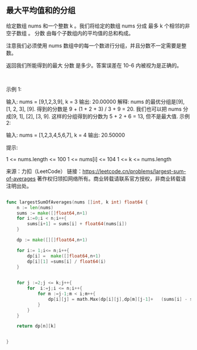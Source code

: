 ## 最大平均值和的分组
给定数组 nums 和一个整数 k 。我们将给定的数组 nums 分成 最多 k 个相邻的非空子数组 。 分数 由每个子数组内的平均值的总和构成。

注意我们必须使用 nums 数组中的每一个数进行分组，并且分数不一定需要是整数。

返回我们所能得到的最大 分数 是多少。答案误差在 10-6 内被视为是正确的。

 

示例 1:

输入: nums = [9,1,2,3,9], k = 3
输出: 20.00000
解释: 
nums 的最优分组是[9], [1, 2, 3], [9]. 得到的分数是 9 + (1 + 2 + 3) / 3 + 9 = 20. 
我们也可以把 nums 分成[9, 1], [2], [3, 9]. 
这样的分组得到的分数为 5 + 2 + 6 = 13, 但不是最大值.
示例 2:

输入: nums = [1,2,3,4,5,6,7], k = 4
输出: 20.50000
 

提示:

1 <= nums.length <= 100
1 <= nums[i] <= 104
1 <= k <= nums.length

来源：力扣（LeetCode）
链接：https://leetcode.cn/problems/largest-sum-of-averages
著作权归领扣网络所有。商业转载请联系官方授权，非商业转载请注明出处。
```go

func largestSumOfAverages(nums []int, k int) float64 {
    n := len(nums)
    sums := make([]float64,n+1)
    for i:=0;i < n;i++{
        sums[i+1] = sums[i] + float64(nums[i])
    }

    dp := make([][]float64,n+1)

    for i:= 1;i<= n;i++{
        dp[i] =  make([]float64,n+1)
        dp[i][1] =sums[i] / float64(i)
    }

    
    for j :=2;j <= k;j++{
        for  i:=j;i <= n;i++{
            for m :=j-1;m < i;m++{
                dp[i][j] = math.Max(dp[i][j],dp[m][j-1]+   (sums[i] - sums[m])/float64(i-m))
            }             
        }
    }

    return dp[n][k]


}

```

